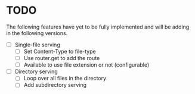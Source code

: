# TODO
The following features have yet to be fully implemented and will be adding in the following versions.
- [ ] Single-file serving
  - [ ] Set Content-Type to file-type
  - [ ] Use router.get to add the route
  - [ ] Available to use file extension or not (configurable)
- [ ] Directory serving
  - [ ] Loop over all files in the directory
  - [ ] Add subdirectory serving
